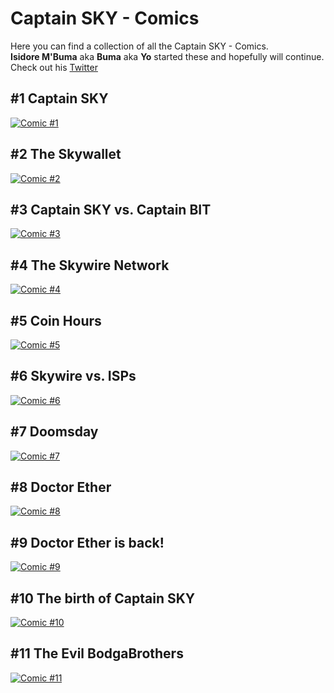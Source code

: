 #  Captain SKY - Comics

Here you can find a collection of all the Captain SKY - Comics.<br>
**Isidore M'Buma** aka **Buma** aka **Yo** started these and hopefully will continue.<br>
Check out his [Twitter](https://twitter.com/isidore_mbuma)

## #1 Captain SKY

[![Comic #1](../img/captain-sky/comic-1-captain-sky.jpg)](https://pbs.twimg.com/media/ECZt5URWwAAe_5I.jpg:large)

## #2 The Skywallet

[![Comic #2](../img/captain-sky/comic-2-the-skywallet.jpg)](https://pbs.twimg.com/media/ECpqwPoX4AAi0Lg.jpg:large)

## #3 Captain SKY vs. Captain BIT

[![Comic #3](../img/captain-sky/comic-3-captain-sky-vs-captain-bit.jpg)](https://pbs.twimg.com/media/EC_3hBCXYAAZ2BI.jpg:large)

## #4 The Skywire Network

[![Comic #4](../img/captain-sky/comic-4-the-skywire-network.jpg)](https://pbs.twimg.com/media/EFTEddzWsAAM_Ks.jpg:large)

## #5 Coin Hours

[![Comic #5](../img/captain-sky/comic-5-coin-hours.jpg)](https://pbs.twimg.com/media/EFTKcUXXYAERX3m.jpg:large)

## #6 Skywire vs. ISPs

[![Comic #6](../img/captain-sky/comic-6-skywire-vs-isps.jpg)](https://pbs.twimg.com/media/EFYG-bRX4AAqiic.jpg:large)

## #7 Doomsday

[![Comic #7](../img/captain-sky/comic-7-doomsday.jpg)](https://pbs.twimg.com/media/EFebowaXYAAX_9_.jpg:large)

## #8 Doctor Ether

[![Comic #8](../img/captain-sky/comic-8-doctor-ether.jpg)](https://pbs.twimg.com/media/EH9DIpvWsAAyqGT.jpg:large)

## #9 Doctor Ether is back!

[![Comic #9](../img/captain-sky/comic-9-doctor-ether-is-back.jpg)](https://pbs.twimg.com/media/EH9Na_ZXkAAZ3MI.jpg:large)

## #10 The birth of Captain SKY

[![Comic #10](../img/captain-sky/comic-10-the-birth-of-captain-sky.jpg)](https://pbs.twimg.com/media/EIAqGbKXUAEGe85.jpg:large)

## #11 The Evil BodgaBrothers

[![Comic #11](../img/captain-sky/comic-11-the-evil-bodgabrothers.jpg)](https://pbs.twimg.com/media/EIAqv-3X0AMcCyd.jpg:large)